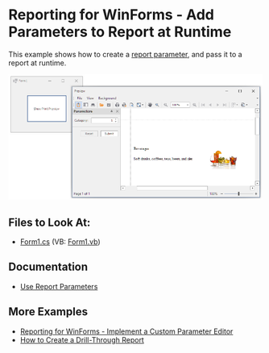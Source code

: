 # Reporting for WinForms - Add Parameters to Report at Runtime


This example shows how to create a [report parameter](https://docs.devexpress.com/XtraReports/9997/detailed-guide-to-devexpress-reporting/use-report-parameters/create-a-report-parameter), and pass it to a report at runtime.

![Report with Parameters](Images/screenshot.png)

## Files to Look At:

* [Form1.cs](./CS/ReportParameterExample/Form1.cs) (VB: [Form1.vb](./VB/ReportParameterExampleVB/Form1.vb))

## Documentation

- [Use Report Parameters](https://docs.devexpress.com/XtraReports/4812/detailed-guide-to-devexpress-reporting/use-report-parameters)
## More Examples

- [Reporting for WinForms - Implement a Custom Parameter Editor](https://github.com/DevExpress-Examples/reporting-winforms-implement-custom-parameter-editor)
- [How to Create a Drill-Through Report](https://github.com/DevExpress-Examples/Reporting_how-to-create-a-drill-through-report-e875)


